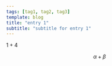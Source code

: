 ```yaml
---
tags: [tag1, tag2, tag3]
template: blog
title: "entry 1"
subtitle: "subtitle for entry 1"
---
```


$1+4$

$$
\alpha + \beta 
$$

